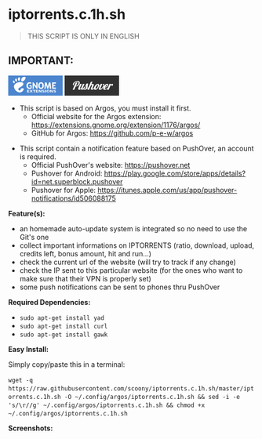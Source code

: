 # iptorrents.c.1h.sh

> THIS SCRIPT IS ONLY IN ENGLISH

## **IMPORTANT:**

[<img src="https://github.com/scoony/iptorrents.c.1h.sh/blob/master/.cache-icons/extensions-gnome.png">](https://extensions.gnome.org/extension/1176/argos/) 
[<img src="https://github.com/scoony/iptorrents.c.1h.sh/blob/master/.cache-icons/pushover.png">](https://pushover.net/)

+ This script is based on Argos, you must install it first.
  - Official website for the Argos extension: https://extensions.gnome.org/extension/1176/argos/
  - GitHub for Argos: https://github.com/p-e-w/argos
- This script contain a notification feature based on PushOver, an account is required.
  - Official PushOver's website: https://pushover.net
  - Pushover for Android: https://play.google.com/store/apps/details?id=net.superblock.pushover
  - Pushover for Apple: https://itunes.apple.com/us/app/pushover-notifications/id506088175

**Feature(s):**
- an homemade auto-update system is integrated so no need to use the Git's one
- collect important informations on IPTORRENTS (ratio, download, upload, credits left, bonus amount, hit and run...)
- check the current url of the website (will try to track if any change)
- check the IP sent to this particular website (for the ones who want to make sure that their VPN is properly set)
- some push notifications can be sent to phones thru PushOver

**Required Dependencies:**
- `sudo apt-get install yad`
- `sudo apt-get install curl`
- `sudo apt-get install gawk`

**Easy Install:**

Simply copy/paste this in a terminal:

`wget -q https://raw.githubusercontent.com/scoony/iptorrents.c.1h.sh/master/iptorrents.c.1h.sh -O ~/.config/argos/iptorrents.c.1h.sh && sed -i -e 's/\r//g' ~/.config/argos/iptorrents.c.1h.sh && chmod +x ~/.config/argos/iptorrents.c.1h.sh`

**Screenshots:**
